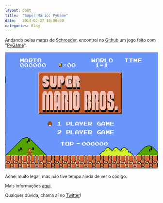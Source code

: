 ```yaml
---
layout: post
title:  "Super Mário: PyGame"
date:   2014-02-27 10:00:00
categories: Blog
---
```


Andando pelas matas de <a href="http://pt.wikipedia.org/wiki/Schroeder" target="_blank">Schroeder</a>, encontrei no <a href="https://github.com" target="_blank">Github</a> um jogo feito com "<a href="http://www.pygame.org/news.html" target="_blank">PyGame</a>".

<img src="/img/posts/superMario.png" />

Achei muito legal, mas não tive tempo ainda de ver o código.

Mais informações <a href="https://github.com/justinmeister/Mario-Level-1" target="_blank">aqui</a>.

Qualquer dúvida, chama aí no <a href="https://twitter.com/realronchi" target="blank">Twitter</a>!
